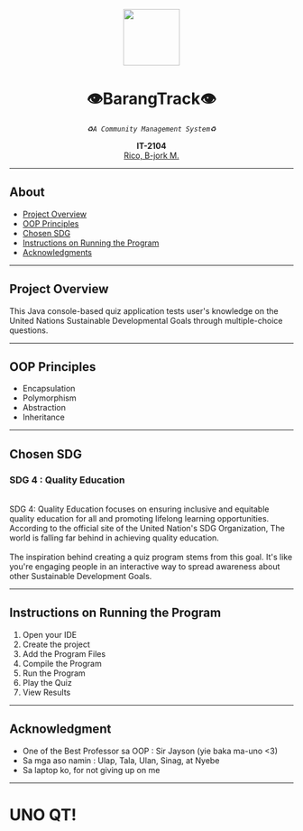 <p align = "center" dir = "auto">
<img src="https://github.com/Zomoi/Final-Proj-in-Python-and-DBMS/blob/a705c33a5f9267606c4414338a4c181ef9610f1f/pxArt%20(3).png" width="100">
</p>

<h1 align = "center" tabindex="-1" class="heading element" dir="auto">👁️BarangTrack👁️</h1>
<p align = "center" dir= "auto">
<em>
<code>♻️A Community Management System♻️</code>
</em>
</p>
<p align = "center" dir="auto">
  <b>IT-2104</b>
  <br>
  <a href="https://github.com/Zomoi">
  Rico, B-jork M.
  </a>
</p>
<hr></hr>
<h2>About</h2>
<ul dir="auto">
  <li>
    <a href="#-project-overview">Project Overview</a>
  </li>
  <li>
    <a href="#-OOP-principles">OOP Principles</a>
  </li>
  <li>
    <a href="#-SDG">Chosen SDG</a>
  </li>  
  <li>
    <a href="#-instructions">Instructions on Running the Program</a>
  </li>
  <li>
    <a href="#-acknowledgment">Acknowledgments</a>
  </li>
</ul>
<hr></hr>
<div class ="markdown-heading" dir="auto">
  <h2 tabindex="-1" class="heading-element" dir="auto">Project Overview</h2>
</div>
<p dir = "auto">
  This Java console-based quiz application tests user's knowledge on the United Nations Sustainable Developmental Goals through multiple-choice questions.
</p>
<hr></hr>
<div class ="markdown-heading" dir="auto">
  <h2 tabindex="-1" class="heading-element" dir="auto">OOP Principles</h2>
</div>
<ul dir = "auto">
  <li>Encapsulation</li>
  <li>Polymorphism</li>
  <li>Abstraction</li>
  <li>Inheritance</li>
</ul>
<hr></hr>
<div class ="markdown-heading" dir="auto">
  <h2 tabindex="-1" class="heading-element" dir="auto">Chosen SDG</h2>
</div>
<p dir = "auto">
  <h3>SDG 4 : Quality Education</h3><br>
    SDG 4: Quality Education focuses on ensuring inclusive and equitable quality education for all and promoting lifelong learning opportunities. According to the official site of the United Nation's SDG Organization, The world is falling far behind in achieving quality education.
  <br>
  <br>
    The inspiration behind creating a quiz program stems from this goal. It's like you're engaging people in an interactive way to spread awareness about other Sustainable Development Goals.
</p>
<hr></hr>
<div class ="markdown-heading" dir="auto">
  <h2 tabindex="-1" class="heading-element" dir="auto">Instructions on Running the Program</h2>
</div>
<ol dir = "auto">
  <li>Open your IDE</li>
  <li>Create the project</li>
  <li>Add the Program Files</li>
  <li>Compile the Program</li>
  <li>Run the Program</li>
  <li>Play the Quiz</li>
  <li>View Results</li>
</ol>
<hr></hr>
<div class ="markdown-heading" dir="auto">
  <h2 tabindex="-1" class="heading-elemen" dir="auto">Acknowledgment</h2>
</div>
<ul>
  <li>One of the Best Professor sa OOP : Sir Jayson (yie baka ma-uno <3)</li>
  <li>Sa mga aso namin : Ulap, Tala, Ulan, Sinag, at Nyebe</li>
  <li>Sa laptop ko, for not giving up on me</li>
</ul>
<hr></hr>
<h1>UNO QT!</h1>


